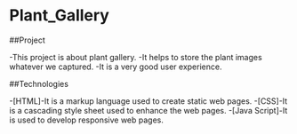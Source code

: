 # Plant_Gallery


##Project 

-This project is about plant gallery.
-It helps to store the plant images whatever we captured.
-It is a very good user experience.

##Technologies

-[HTML]-It is a markup language used to create static web pages.
-[CSS]-It is a cascading style sheet used to enhance the web pages.
-[Java Script]-It is used to develop responsive web pages.
